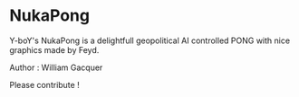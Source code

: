 # NukaPong
Y-boY's NukaPong is a delightfull geopolitical AI controlled PONG with nice graphics made by Feyd.

Author : William Gacquer

Please contribute !
